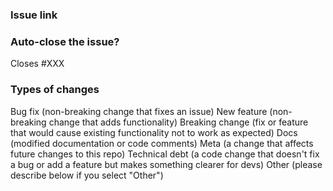 <!-- Please fill out this template when opening a new PR. Thanks! -->

### Issue link

<!--- Is there an open issue for this PR? If so, please link to it.--->

### Auto-close the issue?

<!---
If this PR should close the associated issue when it's merged, please change XXX below to the issue number.
Otherwise, you can remove this section.
--->

Closes #XXX

### Types of changes

<!--- What type(s) of change(s) does your code introduce? Please delete any that don't apply: -->

Bug fix (non-breaking change that fixes an issue)
New feature (non-breaking change that adds functionality)
Breaking change (fix or feature that would cause existing functionality not to work as expected)
Docs (modified documentation or code comments)
Meta (a change that affects future changes to this repo)
Technical debt (a code change that doesn't fix a bug or add a feature but makes something clearer for devs)
Other (please describe below if you select "Other")
